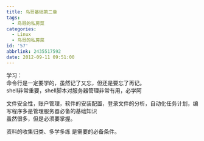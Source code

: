 ```yaml
---
title: 鸟哥基础第二章
tags:
  - 鸟哥的私房菜
categories:
  - Linux
  - 鸟哥的私房菜
id: '57'
abbrlink: 2435517592
date: 2012-09-11 09:51:00
---
```


  
学习：  
命令行是一定要学的，虽然记了又忘，但还是要忘了再记。  
shell非常重要，shell脚本对服务器管理非常有用，必学阿  
  
文件安全性，账户管理，软件的安装配置，登录文件的分析，自动化任务计划，编写程序多是管理服务器必备的基础知识  
虽然很多，但是必须要掌握。  
  
资料的收集归类、多学多练 是需要的必备条件。